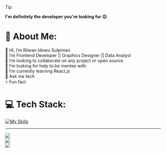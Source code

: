 > [!TIP]
>**I'm definitely the developer you're looking for 😉**
<!-- # **<p align="center">I'm definitely the developer you're looking for 😉</p>** -->

# 💫 About Me:
👋 Hi, I’m Rilwan Idowu Suleiman<br>
🔭 I’m Frontend Developer || Graphics Designer || Data Analyst<br>
👯 I’m looking to collaborate on any project or open source<br>
🤝 I’m looking for help to be mentee with<br>
🌱 I’m currently learning React.js<br>
💬 Ask me tech<br>
⚡ Fun fact

# 💻 Tech Stack:
<!--
<pre align="center">
<img height="60" alt="javascript" src="https://raw.githubusercontent.com/github/explore/80688e429a7d4ef2fca1e82350fe8e3517d3494d/topics/javascript/javascript.png">    <img height="60" alt="typescript" src="https://raw.githubusercontent.com/github/explore/80688e429a7d4ef2fca1e82350fe8e3517d3494d/topics/typescript/typescript.png">    <img height="60" alt="react" src="https://raw.githubusercontent.com/github/explore/80688e429a7d4ef2fca1e82350fe8e3517d3494d/topics/react/react.png">    <img height="60" alt="nextjs" src="https://pbs.twimg.com/profile_images/1565710214019444737/if82cpbS_400x400.jpg">    <img height="60" alt="redux" src="https://raw.githubusercontent.com/reduxjs/redux/master/logo/logo.png">    <img height="60" alt="nodejs" src="https://raw.githubusercontent.com/github/explore/80688e429a7d4ef2fca1e82350fe8e3517d3494d/topics/nodejs/nodejs.png">    <img height="60" alt="scss" src="https://raw.githubusercontent.com/github/explore/80688e429a7d4ef2fca1e82350fe8e3517d3494d/topics/sass/sass.png">  <img height="60" alt="tailwind" src="https://tailwindcss.com/_next/static/media/tailwindcss-mark.3c5441fc7a190fb1800d4a5c7f07ba4b1345a9c8.svg">    <img height="60" alt="vercel" src="https://camo.githubusercontent.com/09a11f3cef0b31aa2f56015680ee1f783ef4ba9234e293793c30fb0b819b691f/68747470733a2f2f6173736574732e76657263656c2e636f6d2f696d6167652f75706c6f61642f76313538383830353835382f7265706f7369746f726965732f76657263656c2f6c6f676f2e706e67"></pre>
 -->

[![My Skills](https://skillicons.dev/icons?i=html,css,js,ts,react,nextjs,tailwind,sass,redux,nodejs,npm,git,github,mongodb,mysql,progres,vercel,netlify,figma,ps,ai,pr,ae&theme=light)](https://skillicons.dev)

---

![](https://github-readme-stats.vercel.app/api?username=easyrilwan&theme=ambient_gradient&hide_border=true&include_all_commits=false&count_private=false)<br/>
![](https://github-readme-streak-stats.herokuapp.com/?user=easyrilwan&theme=ambient_gradient&hide_border=true)<br/>
![](https://github-readme-stats.vercel.app/api/top-langs/?username=easyrilwan&theme=ambient_gradient&hide_border=true&include_all_commits=false&count_private=false&layout=compact)

<!-- Proudly created with GPRM ( https://gprm.itsvg.in ) -->
